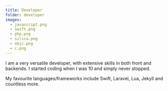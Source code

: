 ```yaml
---
title: Developer
folder: developer
images: 
  - javascript.png
  - swift.png
  - php.png
  - silica.png
  - objc.png
  - c.png
---
```


I am a very versatile developer, with extensive skills in both front and backends. I started coding when I was 10 and simply never stopped.

My favourite languages/frameworks include Swift, Laravel, Lua, Jekyll and countless more.